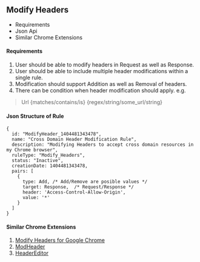 ## Modify Headers
 - Requirements
 - Json Api
 - Similar Chrome Extensions

#### Requirements
1. User should be able to modify headers in Request as well as Response.
2. User should be able to include multiple header modifications within a single rule.
3. Modification should support Addition as well as Removal of headers.
4. There can be condition when header modification should apply. e.g.

  > Url {matches/contains/is} {regex/string/some_url/string}
  
#### Json Structure of Rule

    {
      id: "ModifyHeader_1404481343478",
      name: "Cross Domain Header Modification Rule",
      description: "Modifying Headers to accept cross domain resources in my Chrome browser",
      ruleType: "Modify_Headers",
      status: "Inactive",
      creationDate: 1404481343478,
      pairs: [
        {
          type: Add, /* Add/Remove are posible values */
          target: Response,  /* Request/Response */
          header: 'Access-Control-Allow-Origin',
          value: '*'
        }
      ]
    }
      
#### Similar Chrome Extensions
1. [Modify Headers for Google Chrome](https://chrome.google.com/webstore/detail/modify-headers-for-google/innpjfdalfhpcoinfnehdnbkglpmogdi)
2. [ModHeader](https://chrome.google.com/webstore/detail/modheader/idgpnmonknjnojddfkpgkljpfnnfcklj?hl=en)
3. [HeaderEditor](https://chrome.google.com/webstore/detail/header-editor/pkokmcnklmgbepioackopoknkdlhefjl?hl=en)
